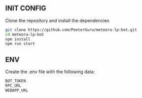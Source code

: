 ## INIT CONFIG

Clone the repository and install the dependencies

```bash
git clone https://github.com/PeeterGuru/meteora-lp-bot.git
cd meteora-lp-bot
npm install
npm run start
```

## ENV

Create the .env file with the following data:

```bash
BOT_TOKEN
RPC_URL
WEBAPP_URL
```
